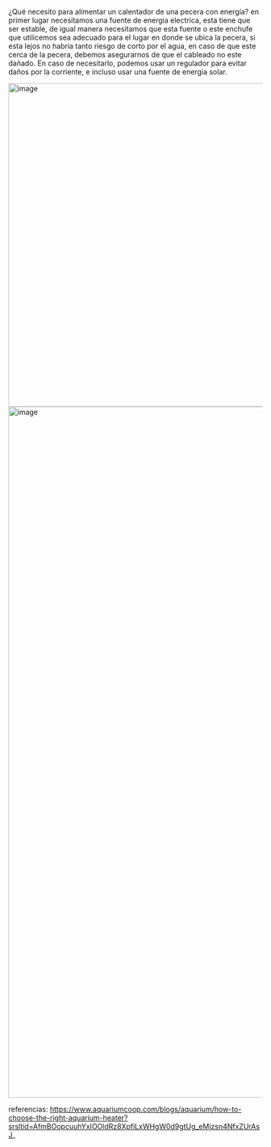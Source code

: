 ¿Qué necesito para alimentar un calentador de una pecera con energía? 
en primer lugar necesitamos una fuente de energia electrica, esta tiene que ser estable, de igual manera necesitamos que esta fuente o este enchufe que utilicemos sea adecuado para el lugar en donde se ubica la pecera, si esta lejos no habria tanto riesgo de corto por el agua, en caso de que este cerca de la pecera, debemos asegurarnos de que el cableado no este dañado.
En caso de necesitarlo, podemos usar un regulador para evitar daños por la corriente, e incluso usar una fuente de energia solar.

<img width="640" height="640" alt="image" src="https://github.com/user-attachments/assets/20f2cd2e-6840-466f-9426-ee315cf49e10" />
<img width="1500" height="1367" alt="image" src="https://github.com/user-attachments/assets/1783e8df-14c3-441d-b092-5a48be20d2f0" />

referencias: https://www.aquariumcoop.com/blogs/aquarium/how-to-choose-the-right-aquarium-heater?srsltid=AfmBOopcuuhYxIOOldRz8XpfiLxWHgW0d9gtUg_eMjzsn4NfxZUrAsJ_

